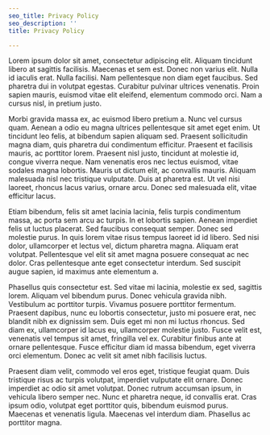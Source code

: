 ```yaml
---
seo_title: Privacy Policy
seo_description: ''
title: Privacy Policy

---
```

Lorem ipsum dolor sit amet, consectetur adipiscing elit. Aliquam tincidunt libero at sagittis facilisis. Maecenas et sem est. Donec non varius elit. Nulla id iaculis erat. Nulla facilisi. Nam pellentesque non diam eget faucibus. Sed pharetra dui in volutpat egestas. Curabitur pulvinar ultrices venenatis. Proin sapien mauris, euismod vitae elit eleifend, elementum commodo orci. Nam a cursus nisl, in pretium justo.

Morbi gravida massa ex, ac euismod libero pretium a. Nunc vel cursus quam. Aenean a odio eu magna ultrices pellentesque sit amet eget enim. Ut tincidunt leo felis, at bibendum sapien aliquam sed. Praesent sollicitudin magna diam, quis pharetra dui condimentum efficitur. Praesent et facilisis mauris, ac porttitor lorem. Praesent nisl justo, tincidunt at molestie id, congue viverra neque. Nam venenatis eros nec lectus euismod, vitae sodales magna lobortis. Mauris ut dictum elit, ac convallis mauris. Aliquam malesuada nisl nec tristique vulputate. Duis at pharetra est. Ut vel nisi laoreet, rhoncus lacus varius, ornare arcu. Donec sed malesuada elit, vitae efficitur lacus.

Etiam bibendum, felis sit amet lacinia lacinia, felis turpis condimentum massa, ac porta sem arcu ac turpis. In et lobortis sapien. Aenean imperdiet felis ut luctus placerat. Sed faucibus consequat semper. Donec sed molestie purus. In quis lorem vitae risus tempus laoreet id id libero. Sed nisi dolor, ullamcorper et lectus vel, dictum pharetra magna. Aliquam erat volutpat. Pellentesque vel elit sit amet magna posuere consequat ac nec dolor. Cras pellentesque ante eget consectetur interdum. Sed suscipit augue sapien, id maximus ante elementum a.

Phasellus quis consectetur est. Sed vitae mi lacinia, molestie ex sed, sagittis lorem. Aliquam vel bibendum purus. Donec vehicula gravida nibh. Vestibulum ac porttitor turpis. Vivamus posuere porttitor fermentum. Praesent dapibus, nunc eu lobortis consectetur, justo mi posuere erat, nec blandit nibh ex dignissim sem. Duis eget mi non mi luctus rhoncus. Sed diam ex, ullamcorper id lacus eu, ullamcorper molestie justo. Fusce velit est, venenatis vel tempus sit amet, fringilla vel ex. Curabitur finibus ante at ornare pellentesque. Fusce efficitur diam id massa bibendum, eget viverra orci elementum. Donec ac velit sit amet nibh facilisis luctus.

Praesent diam velit, commodo vel eros eget, tristique feugiat quam. Duis tristique risus ac turpis volutpat, imperdiet vulputate elit ornare. Donec imperdiet ac odio sit amet volutpat. Donec rutrum accumsan ipsum, in vehicula libero semper nec. Nunc et pharetra neque, id convallis erat. Cras ipsum odio, volutpat eget porttitor quis, bibendum euismod purus. Maecenas et venenatis ligula. Maecenas vel interdum diam. Phasellus ac porttitor magna.